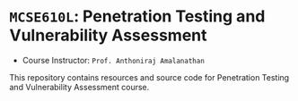 # `MCSE610L`: Penetration Testing and Vulnerability Assessment
- Course Instructor: `Prof. Anthoniraj Amalanathan`

This repository contains resources and source code for Penetration Testing and Vulnerability Assessment course.
